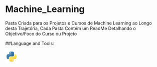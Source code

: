 # Machine_Learning

Pasta Criada para os Projetos e Cursos de Machine Learning ao Longo desta Trajetória, Cada Pasta Contém um ReadMe Detalhando o Objetivo/Foco do Curso ou Projeto 


##Language and Tools:

<a href="https://www.python.org" target="_blank" rel="noreferrer"> 
    <img src="https://raw.githubusercontent.com/devicons/devicon/master/icons/python/python-original.svg" alt="python" width="40" height="40"/> 
  </a> 

  
